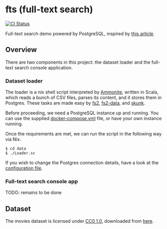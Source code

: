 fts (full-text search)
======================

[![CI Status](https://github.com/gvolpe/fts/workflows/Haskell%20CI/badge.svg)](https://github.com/gvolpe/fts/actions)

Full-text search demo powered by PostgreSQL, inspired by [this article](https://blog.crunchydata.com/blog/postgres-full-text-search-a-search-engine-in-a-database).

## Overview

There are two components in this project: the dataset loader and the full-text search console application.

### Dataset loader

The loader is a nix shell script interpreted by [Ammonite](http://ammonite.io/), written in Scala, which reads a bunch of CSV files, parses its content, and it stores them in Postgres. These tasks are made easy by [fs2](https://fs2.io), [fs2-data](https://github.com/satabin/fs2-data), and [skunk](https://github.com/tpolecat/skunk).

Before proceeding, we need a PostgreSQL instance up and running. You can use the supplied [docker-compose.yml](./docker-compose.yml) file, or have your own instance running.

Once the requirements are met, we can run the script in the following way via Nix.

```shell
$ cd data
$ ./Loader.sc
```

If you wish to change the Postgres connection details, have a look at the [configuration file](data/DB.sc).

### Full-text search console app

TODO: remains to be done

## Dataset

The movies dataset is licensed under [CC0 1.0](https://creativecommons.org/publicdomain/zero/1.0/), downloaded from [here](https://www.kaggle.com/stefanoleone992/imdb-extensive-dataset).
